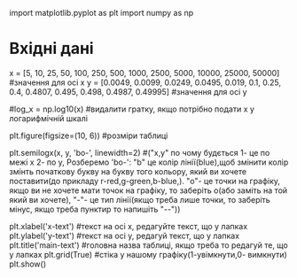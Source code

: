 import matplotlib.pyplot as plt
import numpy as np

# Вхідні дані
x = [5, 10, 25, 50, 100, 250, 500, 1000, 2500, 5000, 10000, 25000, 50000] #значення для осі х
y = [0.0049, 0.0099, 0.0249, 0.0495, 0.019, 0.1, 0.25, 0.4, 0.4807, 0.495, 0.498, 0.4987, 0.49995] #значення для осі y

#log_x = np.log10(x) #видалити гратку, якщо потрібно подати х у логарифмічній шкалі


plt.figure(figsize=(10, 6)) #розміри таблиці

plt.semilogx(x, y, 'bo-', linewidth=2) #("x,y" по чому будється 1- це по межі х 2- по у,
Розберемо 'bo-':  "b" це колір лінії(blue),щоб змінити колір змінть початкову букву на букву того кольору, який ви хочете поставити(до прикладу r-red,g-green,b-blue,). "o"- це точки на графіку, якщо ви не хочете мати точок на графіку, то заберіть o(або заміть на той який ви хочете), "-"- це тип лінії(якщо треба лише точки, то заберіть мінус, якщо треба пунктир то напишіть "--"))

plt.xlabel('x-text') #текст на осі x, редагуйте текст, що у лапках
plt.ylabel('y-text') #текст на осі y, редагуй текст, що у лапках
plt.title('main-text') #головна назва таблиці, якщо треба то редагуй те, що у лапках
plt.grid(True) #стіка у нашому графіку(1-увімкнути,0- вимкнути)
plt.show()
